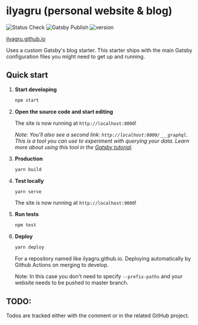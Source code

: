 # ilyagru (personal website & blog)

![Status Check](https://github.com/ilyagru/ilyagru.github.io/workflows/Status%20Check/badge.svg) ![Gatsby Publish](https://github.com/ilyagru/ilyagru.github.io/workflows/Gatsby%20Publish/badge.svg) ![version](https://img.shields.io/badge/version-4.1.0-blue)

[ilyagru.github.io](https://ilyagru.github.io)

Uses a custom Gatsby's blog starter. This starter ships with the main Gatsby configuration files you might need to get up and running.

## Quick start

1.  **Start developing**

    ```bash
    npm start
    ```

1.  **Open the source code and start editing**

    The site is now running at `http://localhost:8000`!

    _Note: You'll also see a second link: _`http://localhost:8000/___graphql`_. This is a tool you can use to experiment with querying your data. Learn more about using this tool in the [Gatsby tutorial](https://www.gatsbyjs.org/tutorial/part-five/#introducing-graphiql)._

1.  **Production**

    ```bash
    yarn build
    ```

1.  **Test locally**

    ```bash
    yarn serve
    ```

    The site is now running at `http://localhost:9000`!

1.  **Run tests**

    ```bash
    npm test
    ```

1.  **Deploy**

    ```bash
    yarn deploy
    ```

    For a repository named like ilyagru.github.io. Deploying automatically by Github Actions on merging to develop.

    Note: In this case you don't need to specify `--prefix-paths` and your website needs to be pushed to master branch.

## TODO:

Todos are tracked either with the comment or in the related GitHub project.

